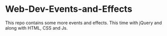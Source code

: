 # Web-Dev-Events-and-Effects
This repo contains some more events and effects. This time with jQuery and along with HTML, CSS and Js. 
